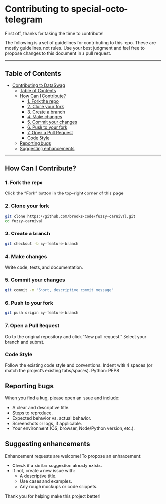 # Contributing to special-octo-telegram

First off, thanks for taking the time to contribute!

The following is a set of guidelines for contributing to this repo. These are mostly guidelines, not rules. Use your best judgment and feel free to propose changes to this document in a pull request.

---

## Table of Contents

- [Contributing to DataSwag](#contributing-to-dataswag)
  - [Table of Contents](#table-of-contents)
  - [How Can I Contribute?](#how-can-i-contribute)
    - [1. Fork the repo](#1-fork-the-repo)
    - [2. Clone your fork](#2-clone-your-fork)
    - [3. Create a branch](#3-create-a-branch)
    - [4. Make changes](#4-make-changes)
    - [5. Commit your changes](#5-commit-your-changes)
    - [6. Push to your fork](#6-push-to-your-fork)
    - [7. Open a Pull Request](#7-open-a-pull-request)
    - [Code Style](#code-style)
  - [Reporting bugs](#reporting-bugs)
  - [Suggesting enhancements](#suggesting-enhancements)

---

## How Can I Contribute?

### 1. Fork the repo

Click the “Fork” button in the top-right corner of this page.

### 2. Clone your fork  

```bash
git clone https://github.com/brooks-code/fuzzy-carnival.git
cd fuzzy-carnival
```

### 3. Create a branch

```bash
git checkout -b my-feature-branch
```

### 4. Make changes

Write code, tests, and documentation.

### 5. Commit your changes

```bash
git commit -m "Short, descriptive commit message"
```

### 6. Push to your fork

```bash
git push origin my-feature-branch
```

### 7. Open a Pull Request

Go to the original repository and click “New pull request.” Select your branch and submit.

### Code Style

Follow the existing code style and conventions.
Indent with 4 spaces (or match the project’s existing tabs/spaces).
Python: PEP8

## Reporting bugs

When you find a bug, please open an issue and include:

- A clear and descriptive title.
- Steps to reproduce.
- Expected behavior vs. actual behavior.
- Screenshots or logs, if applicable.
- Your environment (OS, browser, Node/Python version, etc.).

## Suggesting enhancements

Enhancement requests are welcome! To propose an enhancement:

- Check if a similar suggestion already exists.
- If not, create a new issue with:
  - A descriptive title.
  - Use cases and examples.
  - Any rough mockups or code snippets.

Thank you for helping make this project better!
